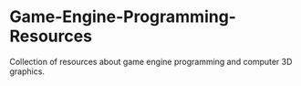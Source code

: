 # Game-Engine-Programming-Resources
Collection of resources about game engine programming and computer 3D graphics.
